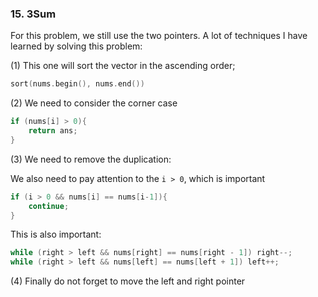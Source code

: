 ### 15. 3Sum
For this problem, we still use the two pointers.
A lot of techniques I have learned by solving this problem:

(1) 
This one will sort the vector in the ascending order;
```c++
sort(nums.begin(), nums.end())
```

(2)
We need to consider the corner case
```c++
if (nums[i] > 0){
    return ans;
}
```

(3)
We need to remove the duplication:

We also need to pay attention to the `i > 0`, which is important

```c++
if (i > 0 && nums[i] == nums[i-1]){
    continue;
}
```

This is also important:
```c++
while (right > left && nums[right] == nums[right - 1]) right--;
while (right > left && nums[left] == nums[left + 1]) left++;
```

(4)
Finally do not forget to move the left and right pointer


